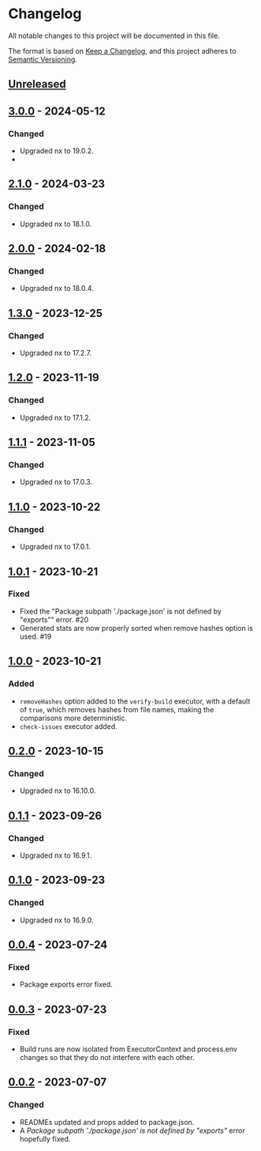 # Changelog

All notable changes to this project will be documented in this file.

The format is based on [Keep a Changelog](https://keepachangelog.com/en/1.0.0/),
and this project adheres to [Semantic Versioning](https://semver.org/spec/v2.0.0.html).

## [Unreleased]

## [3.0.0] - 2024-05-12

### Changed

- Upgraded nx to 19.0.2.
-

## [2.1.0] - 2024-03-23

### Changed

- Upgraded nx to 18.1.0.

## [2.0.0] - 2024-02-18

### Changed

- Upgraded nx to 18.0.4.

## [1.3.0] - 2023-12-25

### Changed

- Upgraded nx to 17.2.7.

## [1.2.0] - 2023-11-19

### Changed

- Upgraded nx to 17.1.2.

## [1.1.1] - 2023-11-05

### Changed

- Upgraded nx to 17.0.3.

## [1.1.0] - 2023-10-22

### Changed

- Upgraded nx to 17.0.1.

## [1.0.1] - 2023-10-21

### Fixed

- Fixed the "Package subpath './package.json' is not defined by "exports"" error. #20
- Generated stats are now properly sorted when remove hashes option is used. #19

## [1.0.0] - 2023-10-21

### Added

- `removeHashes` option added to the `verify-build` executor, with a default of `true`, which removes hashes from file names, making the comparisons more deterministic.
- `check-issues` executor added.

## [0.2.0] - 2023-10-15

### Changed

- Upgraded nx to 16.10.0.

## [0.1.1] - 2023-09-26

### Changed

- Upgraded nx to 16.9.1.

## [0.1.0] - 2023-09-23

### Changed

- Upgraded nx to 16.9.0.

## [0.0.4] - 2023-07-24

### Fixed

- Package exports error fixed.

## [0.0.3] - 2023-07-23

### Fixed

- Build runs are now isolated from ExecutorContext and process.env changes so that they do not interfere with each other.

## [0.0.2] - 2023-07-07

### Changed

- READMEs updated and props added to package.json.
- A _Package subpath './package.json' is not defined by "exports"_ error hopefully fixed.

[unreleased]: https://github.com/ziacik/nx-tools/compare/upgrade-verify-3.0.0...HEAD
[3.0.0]: https://github.com/ziacik/nx-tools/compare/upgrade-verify-2.1.0...upgrade-verify-3.0.0
[2.1.0]: https://github.com/ziacik/nx-tools/compare/upgrade-verify-2.0.0...upgrade-verify-2.1.0
[2.0.0]: https://github.com/ziacik/nx-tools/compare/upgrade-verify-1.3.0...upgrade-verify-2.0.0
[1.3.0]: https://github.com/ziacik/nx-tools/compare/upgrade-verify-1.2.0...upgrade-verify-1.3.0
[1.2.0]: https://github.com/ziacik/nx-tools/compare/upgrade-verify-1.1.1...upgrade-verify-1.2.0
[1.1.1]: https://github.com/ziacik/nx-tools/compare/upgrade-verify-1.1.0...upgrade-verify-1.1.1
[1.1.0]: https://github.com/ziacik/nx-tools/compare/upgrade-verify-1.0.1...upgrade-verify-1.1.0
[1.0.1]: https://github.com/ziacik/nx-tools/compare/upgrade-verify-1.0.0...upgrade-verify-1.0.1
[1.0.0]: https://github.com/ziacik/nx-tools/compare/upgrade-verify-0.2.0...upgrade-verify-1.0.0
[0.2.0]: https://github.com/ziacik/nx-tools/compare/upgrade-verify-0.1.1...upgrade-verify-0.2.0
[0.1.1]: https://github.com/ziacik/nx-tools/compare/upgrade-verify-0.1.0...upgrade-verify-0.1.1
[0.1.0]: https://github.com/ziacik/nx-tools/compare/upgrade-verify-0.0.4...upgrade-verify-0.1.0
[0.0.4]: https://github.com/ziacik/nx-tools/compare/upgrade-verify-0.0.3...upgrade-verify-0.0.4
[0.0.3]: https://github.com/ziacik/nx-tools/compare/upgrade-verify-0.0.2...upgrade-verify-0.0.3
[0.0.2]: https://github.com/ziacik/nx-tools/compare/upgrade-verify-0.0.1...upgrade-verify-0.0.2
[0.0.1]: https://github.com/ziacik/nx-tools/releases/tag/upgrade-verify-0.0.1
